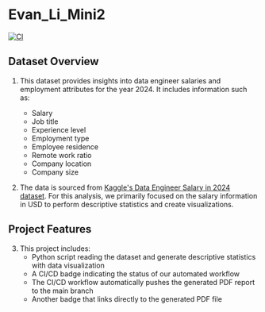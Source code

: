 # Evan_Li_Mini2

[![CI](https://github.com/bionicotaku/Evan_Li_Mini2/actions/workflows/cicd.yml/badge.svg)](https://github.com/bionicotaku/Evan_Li_Mini2/actions/workflows/cicd.yml)

## Dataset Overview

1. This dataset provides insights into data engineer salaries and employment attributes for the year 2024. It includes information such as:
   - Salary
   - Job title
   - Experience level
   - Employment type
   - Employee residence
   - Remote work ratio
   - Company location
   - Company size

2. The data is sourced from [Kaggle's Data Engineer Salary in 2024 dataset](https://www.kaggle.com/datasets/chopper53/data-engineer-salary-in-2024). For this analysis, we primarily focused on the salary information in USD to perform descriptive statistics and create visualizations.

## Project Features

3. This project includes:
   - Python script reading the dataset and generate descriptive statistics with data visualization
   - A CI/CD badge indicating the status of our automated workflow
   - The CI/CD workflow automatically pushes the generated PDF report to the main branch
   - Another badge that links directly to the generated PDF file
